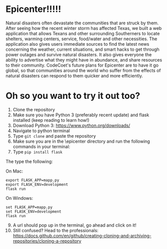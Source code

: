 # Epicenter!!!!!

Natural disasters often devastate the communities that are struck by them. After seeing how the recent winter storm has affected Texas, we built a web application that allows Texans and other surrounding Southerners to locate shelters, warming centers, service, food/water and other necessities. The application also gives users immediate sources to find the latest news concerning the weather, current situations, and smart hacks to get through power outages and survive natural disasters. It also gives everyone the ability to advertise what they might have in abundance, and share resources to their community. CodeCoet's future plans for Epicenter are to have it go global, so that communities around the world who suffer from the effects of natural disasters can respond to them quicker and more efficiently.


# Oh so you want to try it out too?

1. Clone the repository
2. Make sure you have Python 3 (preferably recent update) and flask installed (keep reading to learn how!)
3. Download Python 3: https://www.python.org/downloads/
4. Navigate to python terminal
5. Type ```git clone``` and paste the repository
7. Make sure you are in the \epicenter directory and run the following commands in your terminal:
8. Type ```pip install flask```

The type the following:


On Mac:
```
export FLASK_APP=mapp.py
export FLASK_ENV=development
flask run
```

On Windows:
```
set FLASK_APP=mapp.py
set FLASK_ENV=development
flask run
```

9. A url should pop up in the terminal, go ahead and click on it!
10. Still confused? Head to the professionals: https://docs.github.com/en/github/creating-cloning-and-archiving-repositories/cloning-a-repository
